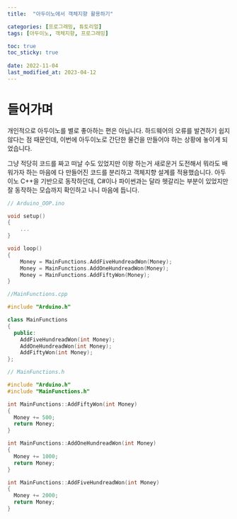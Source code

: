 ```yaml
---
title:  "아두이노에서 객체지향 활용하기"

categories: [프로그래밍, 튜토리얼]
tags: [아두이노, 객체지향, 프로그래밍]

toc: true
toc_sticky: true
 
date: 2022-11-04
last_modified_at: 2023-04-12
---
```


# **들어가며**

개인적으로 아두이노를 별로 좋아하는 편은 아닙니다. 하드웨어의 오류를 발견하기 쉽지 않다는 점 때문인데, 이번에 아두이노로 간단한 물건을 만들어야 하는 상황에 놓이게 되었습니다.

그냥 적당히 코드를 짜고 떠날 수도 있었지만 이왕 하는거 새로운거 도전해서 뭐라도 배워가자 하는 마음에 다 만들어진 코드를 분리하고 객체지향 설계를 적용했습니다. 아두이노 C++을 기반으로 동작하던데, C#이나 파이썬과는 달라 헷갈리는 부분이 있었지만 잘 동작하는 모습까지 확인하고 나니 마음에 듭니다.

```cpp
// Arduino_OOP.ino

void setup()
{
    ...
}

void loop()
{
    Money = MainFunctions.AddFiveHundreadWon(Money);
    Money = MainFunctions.AddOneHundreadWon(Money);
    Money = MainFunctions.AddFiftyWon(Money);
}
```

```cpp
//MainFunctions.cpp

#include "Arduino.h"

class MainFunctions
{
  public:
    AddFiveHundreadWon(int Money);
    AddOneHundreadWon(int Money);
    AddFiftyWon(int Money);
};
```

```cpp
// MainFunctions.h

#include "Arduino.h"
#include "MainFunctions.h"

int MainFunctions::AddFiftyWon(int Money)
{
  Money += 500;
  return Money;
}

int MainFunctions::AddOneHundreadWon(int Money)
{
  Money += 1000;
  return Money;
}

int MainFunctions::AddFiveHundreadWon(int Money)
{
  Money += 2000;
  return Money;
}
```